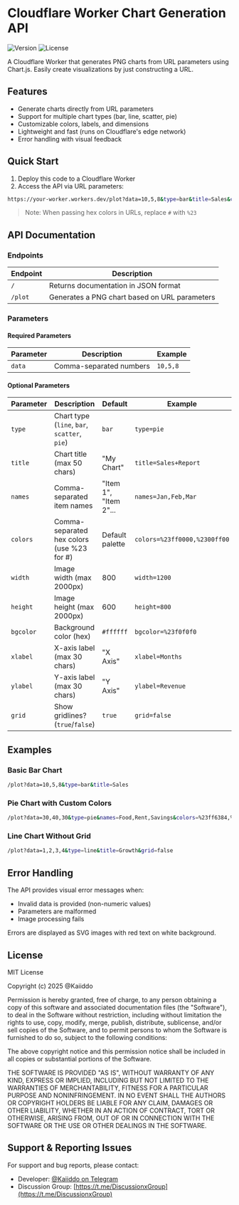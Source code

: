 # Cloudflare Worker Chart Generation API

![Version](https://img.shields.io/badge/version-1.0.0-blue)
![License](https://img.shields.io/badge/license-MIT-green)

A Cloudflare Worker that generates PNG charts from URL parameters using Chart.js. Easily create visualizations by just constructing a URL.

## Features

- Generate charts directly from URL parameters
- Support for multiple chart types (bar, line, scatter, pie)
- Customizable colors, labels, and dimensions
- Lightweight and fast (runs on Cloudflare's edge network)
- Error handling with visual feedback

## Quick Start

1. Deploy this code to a Cloudflare Worker
2. Access the API via URL parameters:

```bash
https://your-worker.workers.dev/plot?data=10,5,8&type=bar&title=Sales&colors=%23ff0000,%2300ff00
```

> Note: When passing hex colors in URLs, replace `#` with `%23`

## API Documentation

### Endpoints

| Endpoint | Description |
|----------|-------------|
| `/` | Returns documentation in JSON format |
| `/plot` | Generates a PNG chart based on URL parameters |

### Parameters

#### Required Parameters

| Parameter | Description | Example |
|-----------|-------------|---------|
| `data` | Comma-separated numbers | `10,5,8` |

#### Optional Parameters

| Parameter | Description | Default | Example |
|-----------|-------------|---------|---------|
| `type` | Chart type (`line`, `bar`, `scatter`, `pie`) | `bar` | `type=pie` |
| `title` | Chart title (max 50 chars) | "My Chart" | `title=Sales+Report` |
| `names` | Comma-separated item names | "Item 1", "Item 2"... | `names=Jan,Feb,Mar` |
| `colors` | Comma-separated hex colors (use %23 for #) | Default palette | `colors=%23ff0000,%2300ff00` |
| `width` | Image width (max 2000px) | 800 | `width=1200` |
| `height` | Image height (max 2000px) | 600 | `height=800` |
| `bgcolor` | Background color (hex) | `#ffffff` | `bgcolor=%23f0f0f0` |
| `xlabel` | X-axis label (max 30 chars) | "X Axis" | `xlabel=Months` |
| `ylabel` | Y-axis label (max 30 chars) | "Y Axis" | `ylabel=Revenue` |
| `grid` | Show gridlines? (`true`/`false`) | `true` | `grid=false` |

## Examples

### Basic Bar Chart
```bash
/plot?data=10,5,8&type=bar&title=Sales
```

### Pie Chart with Custom Colors
```bash
/plot?data=30,40,30&type=pie&names=Food,Rent,Savings&colors=%23ff6384,%2336a2eb,%23cc65fe
```

### Line Chart Without Grid
```bash
/plot?data=1,2,3,4&type=line&title=Growth&grid=false
```

## Error Handling

The API provides visual error messages when:
- Invalid data is provided (non-numeric values)
- Parameters are malformed
- Image processing fails

Errors are displayed as SVG images with red text on white background.

## License

MIT License

Copyright (c) 2025 @Kaiiddo

Permission is hereby granted, free of charge, to any person obtaining a copy
of this software and associated documentation files (the "Software"), to deal
in the Software without restriction, including without limitation the rights
to use, copy, modify, merge, publish, distribute, sublicense, and/or sell
copies of the Software, and to permit persons to whom the Software is
furnished to do so, subject to the following conditions:

The above copyright notice and this permission notice shall be included in all
copies or substantial portions of the Software.

THE SOFTWARE IS PROVIDED "AS IS", WITHOUT WARRANTY OF ANY KIND, EXPRESS OR
IMPLIED, INCLUDING BUT NOT LIMITED TO THE WARRANTIES OF MERCHANTABILITY,
FITNESS FOR A PARTICULAR PURPOSE AND NONINFRINGEMENT. IN NO EVENT SHALL THE
AUTHORS OR COPYRIGHT HOLDERS BE LIABLE FOR ANY CLAIM, DAMAGES OR OTHER
LIABILITY, WHETHER IN AN ACTION OF CONTRACT, TORT OR OTHERWISE, ARISING FROM,
OUT OF OR IN CONNECTION WITH THE SOFTWARE OR THE USE OR OTHER DEALINGS IN THE
SOFTWARE.

## Support & Reporting Issues

For support and bug reports, please contact:
- Developer: [@Kaiiddo on Telegram](https://telegram.me/kaiiddo)
- Discussion Group: [https://t.me/DiscussionxGroup](https://t.me/DiscussionxGroup)

